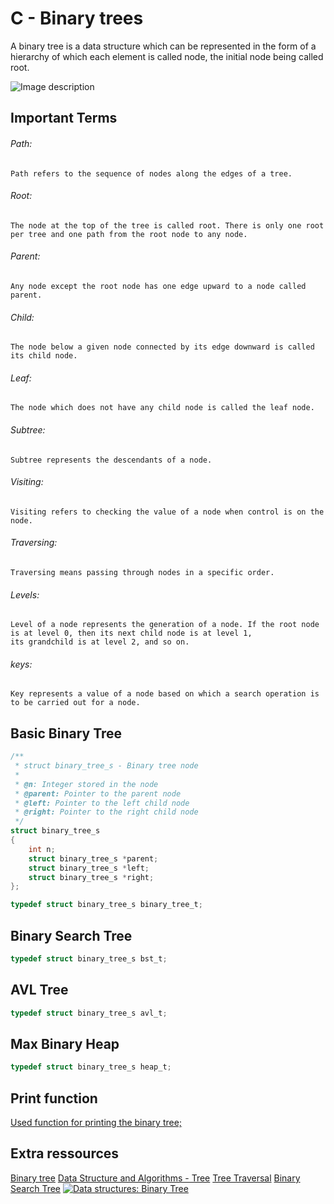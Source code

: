 # C - Binary trees

A binary tree is a data structure which can be represented in the form of a hierarchy of which each element is called node, the initial node being called root.

![Image description](https://www.tutorialspoint.com/data_structures_algorithms/images/binary_tree.jpg)

## Important Terms

###### Path:
    Path refers to the sequence of nodes along the edges of a tree.

###### Root:
    The node at the top of the tree is called root. There is only one root per tree and one path from the root node to any node.

###### Parent:
    Any node except the root node has one edge upward to a node called parent.

###### Child:
    The node below a given node connected by its edge downward is called its child node.

###### Leaf:
    The node which does not have any child node is called the leaf node.

###### Subtree:
    Subtree represents the descendants of a node.

###### Visiting:
    Visiting refers to checking the value of a node when control is on the node.

###### Traversing:
    Traversing means passing through nodes in a specific order.

###### Levels:
    Level of a node represents the generation of a node. If the root node is at level 0, then its next child node is at level 1,
    its grandchild is at level 2, and so on.

###### keys:
    Key represents a value of a node based on which a search operation is to be carried out for a node.

## Basic Binary Tree

```c
/**
 * struct binary_tree_s - Binary tree node
 *
 * @n: Integer stored in the node
 * @parent: Pointer to the parent node
 * @left: Pointer to the left child node
 * @right: Pointer to the right child node
 */
struct binary_tree_s
{
    int n;
    struct binary_tree_s *parent;
    struct binary_tree_s *left;
    struct binary_tree_s *right;
};

typedef struct binary_tree_s binary_tree_t;
```

## Binary Search Tree

```c
typedef struct binary_tree_s bst_t;
```

## AVL Tree

```c
typedef struct binary_tree_s avl_t;
```

## Max Binary Heap

```c
typedef struct binary_tree_s heap_t;
```

## Print function

[Used function for printing the binary tree;](https://github.com/holbertonschool/0x1C.c)

## Extra ressources
[Binary tree](https://en.wikipedia.org/wiki/Binary_tree)
[Data Structure and Algorithms - Tree](https://www.tutorialspoint.com/data_structures_algorithms/tree_data_structure.htm)
[Tree Traversal](https://www.tutorialspoint.com/data_structures_algorithms/tree_traversal.htm)
[Binary Search Tree](https://en.wikipedia.org/wiki/Binary_search_tree)
[![Data structures: Binary Tree](http://img.youtube.com/vi/H5JubkIy_p8/0.jpg)](https://www.youtube.com/watch?v=H5JubkIy_p8)
